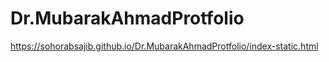 # Dr.MubarakAhmadProtfolio
https://sohorabsajib.github.io/Dr.MubarakAhmadProtfolio/index-static.html
